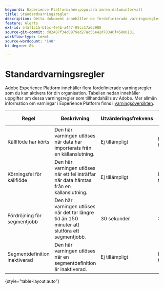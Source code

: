 ```yaml
---
keywords: Experience Platform;hem;populära ämnen;datumintervall
title: Standardvarningsregler
description: Detta dokument innehåller de fördefinierade varningsreglerna från Experience Platform.
feature: Alerts
exl-id: b4af1c15-b1bc-4e4b-a447-09cc17a63988
source-git-commit: d82487f34c0879ed27ac55e42d70346f45806131
workflow-type: tm+mt
source-wordcount: '148'
ht-degree: 8%

---
```


# Standardvarningsregler

Adobe Experience Platform innehåller flera fördefinierade varningsregler som du kan aktivera för din organisation. Tabellen nedan innehåller uppgifter om dessa varningsregler som tillhandahålls av Adobe. Mer allmän information om varningar i Experience Platform finns i [varningsöversikten](./overview.md).

| Regel | Beskrivning | Utvärderingsfrekvens | Upprepa fönster |
| --- | --- | --- | --- |
| Källflöde har körts | Den här varningen utlöses när data har importerats från en källanslutning. | Ej tillämpligt | Ej tillämpligt |
| Körningsfel för källflöde | Den här varningen utlöses när ett fel inträffar när data hämtas från en källanslutning. | Ej tillämpligt | Ej tillämpligt |
| Fördröjning för segmentjobb | Den här varningen utlöses när det tar längre tid än 150 minuter att slutföra ett segmentjobb. | 30 sekunder | 3 timmar |
| Segmentdefinition inaktiverad | Den här varningen utlöses när en segmentdefinition är inaktiverad. | Ej tillämpligt | Ej tillämpligt |

{style=&quot;table-layout:auto&quot;}

<!-- (Definitions to be added once available)
| Entitlement Threshold Exceeded | This alert triggers when the number of created profiles exceeds 80% of your organization's entitlement. | 30 seconds | N/A |
| No ingestion activity in past 24 hours | This alert triggers when no new data has been ingested in the last 24-hour period. | 1 day | 1 day |
| SFTP source has not ingested data | This alert triggers when an [SFTP source](../../sources/connectors/cloud-storage/sftp.md) has not ingested any data within a certain time period. | 1 day | 1 day |
| Ingestion error rate exceeded | This alert triggers when the error rate for data ingestion exceeds 20%. | 30 seconds | 30 seconds |
| Feed Message | This alert when an identity sharing feed message has been sent to a user using [Segment Match](../../segmentation/ui/segment-match.md). | N/A | N/A |
| Feed Access Revoked | This alert triggers when another Platform user revokes access to an identity sharing feed using [Segment Match](../../segmentation/ui/segment-match.md). | N/A | N/A |
| Feed Modified | This alert triggers when an identity sharing feed is modified by a user using [Segment Match](../../segmentation/ui/segment-match.md). | N/A | N/A |
| Feed Shared | This alert triggers when a user shares a new feed in [Segment Match](../../segmentation/ui/segment-match.md). | N/A | N/A |
| Link Request | This alert triggers when a user requests to connect for partner sharing. | N/A | N/A |
| Link Action | This alert triggers when a user accepts a request to connect for partner sharing. | N/A | N/A |
-->
